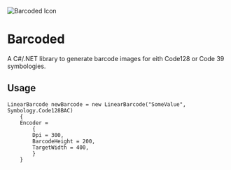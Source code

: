![Barcoded Icon](https://barcoded.online/Assets/Barcode%20Icon%201.svg)
# Barcoded

A C#/.NET library to generate barcode images for eith Code128 or Code 39 symbologies.

## Usage
```
LinearBarcode newBarcode = new LinearBarcode("SomeValue", Symbology.Code128BAC)
    {
    Encoder =
        {
        Dpi = 300,
        BarcodeHeight = 200,
        TargetWidth = 400,
        }
    }
```
